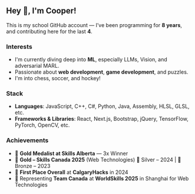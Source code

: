 ## Hey 👋, I'm Cooper!

This is my school GitHub account — I’ve been programming for **8 years**, and contributing here for the last **4**.

### Interests

* I'm currently diving deep into **ML**, especially LLMs, Vision, and adversarial MARL.
* Passionate about **web development**, **game development**, and puzzles.
* I'm into chess, soccer, and hockey!

### Stack

* **Languages**: JavaScript, C++, C#, Python, Java, Assembly, HLSL, GLSL, etc.
* **Frameworks & Libraries**: React, Next.js, Bootstrap, jQuery, TensorFlow, PyTorch, OpenCV, etc.

### Achievements

* 🥇 **Gold Medalist at Skills Alberta** — 3x Winner
* 🥇 **Gold – Skills Canada 2025** (Web Technologies)
  🥈 Silver – 2024 | 🥉 Bronze – 2023
* 🥇 **First Place Overall** at **CalgaryHacks** in 2024
* 🍁 Representing **Team Canada** at **WorldSkills 2025** in Shanghai for Web Technologies
